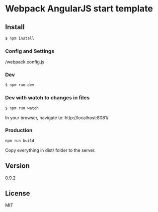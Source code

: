 # Webpack AngularJS start template

## Install
```sh
$ npm install
```
### Config and Settings
/webpack.config.js

### Dev
```sh
$ npm run dev
```

### Dev with watch to changes in files
```sh
$ npm run watch
```
In your browser, navigate to: http://localhost:8081/


### Production
```sh
npm run build  
```
Copy everything in dist/ folder to the server.

## Version
0.9.2

## License
MIT